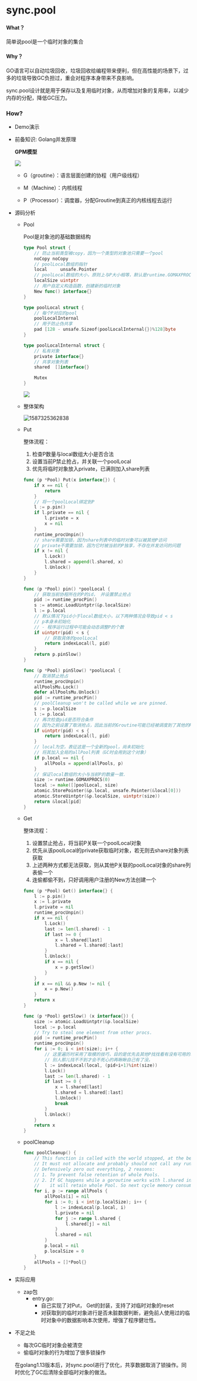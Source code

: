 # sync.pool

#### What？

简单说pool是一个临时对象的集合

#### Why？

GO语言可以自动垃圾回收，垃圾回收给编程带来便利，但在高性能的场景下，过多的垃圾导致GC负担过，重会对程序本身带来不良影响。

sync.pool设计就是用于保存以及复用临时对象，从而增加对象的复用率，以减少内存的分配，降低GC压力。

### How?

- Demo演示

- 前备知识: Golang并发原理

  **GPM模型**

  ![](94_figure9.png)

  - G（groutine）：语言层面创建的协程（用户级线程）

  - M（Machine）：内核线程

  - P（Processor）：调度器，分配Groutine到真正的内核线程去运行

    

- 源码分析

  - Pool

    Pool是对象池的基础数据结构

    

    ```go
    type Pool struct {
        // 防止当前类型被copy，因为一个类型的对象池只需要一个pool
    	noCopy noCopy
    	// poolLocal数组的指针
    	local     unsafe.Pointer 
        // poolLocal数组的大小，原则上与P大小相等，默认是runtime.GOMAXPROCS(0)的大小
        localSize uintptr        
    	// 用户自定义构造函数，创建新的临时对象
    	New func() interface{}
    }
    
    type poolLocal struct {
    	// 每个P对应的pool
    	poolLocalInternal
    	// 用于防止伪共享
    	pad [128 - unsafe.Sizeof(poolLocalInternal{})%128]byte
    }
    
    type poolLocalInternal struct {
        // 私有对象
    	private interface{}   
    	// 共享对象列表
    	shared  []interface{} 
    
    	Mutex               
    }
    ```

    ![](D:\KnowledgeMapping\OpenSourceProject\gosdk\20190725101539333.png)

  

  

  - 整体架构

    ![1587325362838](1587325362838.png)

  - Put

    整体流程：

    1. 检查P数量与local数组大小是否合法
    2. 设置当前P禁止抢占，并关联一个poolLocal
    3. 优先将临时对象放入private，已满则加入share列表

    ```go
    func (p *Pool) Put(x interface{}) {
    	if x == nil {
    		return
    	}
        // 将一个poolLocal绑定到P
    	l := p.pin()
    	if l.private == nil {
    		l.private = x
    		x = nil
    	}
    	runtime_procUnpin()
        // share需要加锁，因为share列表中的临时对象可以被其他P访问
        // private不需要加锁，因为它时被当前的P独享，不存在并发访问的问题
    	if x != nil {
    		l.Lock()
    		l.shared = append(l.shared, x)
    		l.Unlock()
    	}
    }
    
    func (p *Pool) pin() *poolLocal {
        // 获取当前协程所在的P的id， 并设置禁止抢占
    	pid := runtime_procPin()
    	s := atomic.LoadUintptr(&p.localSize) 
    	l := p.local   
        // 默认情况下pid小于local数组大小，以下两种情况会导致pid < s
        // p本身未初始化
        // - 程序运行过程中可能会动态调整P的个数
    	if uintptr(pid) < s {
            // 获取具体的poolLocal
    		return indexLocal(l, pid)
    	}
    	return p.pinSlow()
    }
    
    func (p *Pool) pinSlow() *poolLocal {
    	// 取消禁止抢占
    	runtime_procUnpin()
    	allPoolsMu.Lock()
    	defer allPoolsMu.Unlock()
    	pid := runtime_procPin()
    	// poolCleanup won't be called while we are pinned.
    	s := p.localSize
    	l := p.local
        // 再次检查pid是否符合条件
        // 因为之前设置了取消抢占，因此当前的Groutine可能已经被调度到了其他的P上
    	if uintptr(pid) < s {
    		return indexLocal(l, pid)
    	}
        // local为空，表征这是一个全新的pool，尚未初始化
        // 将其加入全局的allPool列表（GC时会用到这个对象）
    	if p.local == nil {
    		allPools = append(allPools, p)
    	}
    	// 保证local数组的大小与当前P的数量一致.
    	size := runtime.GOMAXPROCS(0)
    	local := make([]poolLocal, size)
    	atomic.StorePointer(&p.local, unsafe.Pointer(&local[0])) 
    	atomic.StoreUintptr(&p.localSize, uintptr(size))        
    	return &local[pid]
    }
    ```

  - Get

    整体流程：

    1. 设置禁止抢占，将当前P关联一个poolLocal对象
    2. 优先从该poolLocal的private获取临时对象，若无则去share对象列表获取
    3. 上述两种方式都无法获取，则从其他P关联的poolLocal对象的share列表偷一个
    4. 连偷都偷不到，只好调用用户注册的New方法创建一个

    ```go
    func (p *Pool) Get() interface{} {
    	l := p.pin()
    	x := l.private
    	l.private = nil
    	runtime_procUnpin()
    	if x == nil {
    		l.Lock()
    		last := len(l.shared) - 1
    		if last >= 0 {
    			x = l.shared[last]
    			l.shared = l.shared[:last]
    		}
    		l.Unlock()
    		if x == nil {
    			x = p.getSlow()
    		}
    	}
    	if x == nil && p.New != nil {
    		x = p.New()
    	}
    	return x
    }
    
    func (p *Pool) getSlow() (x interface{}) {
    	size := atomic.LoadUintptr(&p.localSize) 
    	local := p.local                         
    	// Try to steal one element from other procs.
    	pid := runtime_procPin()
    	runtime_procUnpin()
    	for i := 0; i < int(size); i++ {
            // 这里遍历时采用了取模的技巧，目的是优先去其他P找找看有没有可用的临时对象
            // 别人那儿找不不到才会不死心的再瞅瞅自己有了没。
    		l := indexLocal(local, (pid+i+1)%int(size))
    		l.Lock()
    		last := len(l.shared) - 1
    		if last >= 0 {
    			x = l.shared[last]
    			l.shared = l.shared[:last]
    			l.Unlock()
    			break
    		}
    		l.Unlock()
    	}
    	return x
    }
    
    ```

  - poolCleanup

    ```go
    func poolCleanup() {
    	// This function is called with the world stopped, at the beginning of a garbage collection.
    	// It must not allocate and probably should not call any runtime functions.
    	// Defensively zero out everything, 2 reasons:
    	// 1. To prevent false retention of whole Pools.
    	// 2. If GC happens while a goroutine works with l.shared in Put/Get,
    	//    it will retain whole Pool. So next cycle memory consumption would be doubled.
    	for i, p := range allPools {
    		allPools[i] = nil
    		for i := 0; i < int(p.localSize); i++ {
    			l := indexLocal(p.local, i)
    			l.private = nil
    			for j := range l.shared {
    				l.shared[j] = nil
    			}
    			l.shared = nil
    		}
    		p.local = nil
    		p.localSize = 0
    	}
    	allPools = []*Pool{}
    }
    ```

- 实际应用

  - zap包
    - entry.go: 
      - 自己实现了对Put， Get的封装，支持了对临时对象的reset
      - 对获取到的临时对象进行是否未脏数据判断，避免前人使用过的临时对象中的数据影响本次使用，增强了程序健壮性。

- 不足之处

  - 每次GC临时对象会被清空
  - 偷临时对象的行为增加了很多锁操作

  在golang1.13版本后，对sync.pool进行了优化，共享数据取消了锁操作。同时优化了GC后清除全部临时对象的做法。

